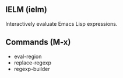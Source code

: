 ## IELM (ielm)

Interactively evaluate Emacs Lisp expressions.

## Commands (M-x)

* eval-region
* replace-regexp
* regexp-builder


